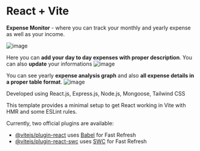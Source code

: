 # React + Vite
**Expense Monitor** - where you can track your monthly and yearly expense as well as your income.

![image](https://github.com/Dipam581/Expense-Monitor/assets/107043079/602842e1-c544-478b-832d-64b751329f1a)

Here you can **add your day to day expenses with proper description**.
You can also **update** your informations
![image](https://github.com/Dipam581/Expense-Monitor/assets/107043079/e3c17be9-6705-4e57-8fef-4489a173bc09)

You can see yearly **expense analysis graph** and also **all expense details in a proper table format**.
![image](https://github.com/Dipam581/Expense-Monitor/assets/107043079/c2ebbb1e-6f34-4a75-9873-7fbc2bced536)

Developed using React.js, Express.js, Node.js, Mongoose, Tailwind CSS

This template provides a minimal setup to get React working in Vite with HMR and some ESLint rules.

Currently, two official plugins are available:

- [@vitejs/plugin-react](https://github.com/vitejs/vite-plugin-react/blob/main/packages/plugin-react/README.md) uses [Babel](https://babeljs.io/) for Fast Refresh
- [@vitejs/plugin-react-swc](https://github.com/vitejs/vite-plugin-react-swc) uses [SWC](https://swc.rs/) for Fast Refresh
